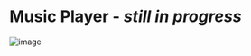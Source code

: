 # Music Player - *still in progress*


![image](https://user-images.githubusercontent.com/56382779/119024450-5ca42080-b9a3-11eb-906f-c1ed12918426.png)


